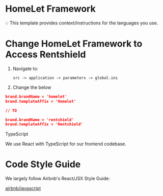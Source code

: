 # HomeLet Framework

<aside>
💡 This template provides context/instructions for the languages you use.

</aside>

# Change HomeLet Framework to Access Rentshield

1. Navigate to:
    
    ```
    src -> application -> parameters -> global.ini
    ```
    
2. Change the below

```json
brand.brandName = 'homelet'
brand.templateAffix = 'Homelet'

// TO

brand.brandName = 'rentshield'
brand.templateAffix = 'Rentshield'
```

TypeScript

We use React with TypeScript for our frontend codebase. 

# Code Style Guide

We largely follow Airbnb's React/JSX Style Guide:

[airbnb/javascript](https://github.com/airbnb/javascript/tree/master/react)